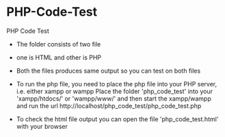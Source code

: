 # PHP-Code-Test
PHP Code Test

- The folder consists of two file
- one is HTML and other is PHP
- Both the files produces same output so you can test on both files
- To run the php file, you need to place the php file into your PHP server, i.e. either xampp  or wampp
  Place the folder 'php_code_test' into your 'xampp/htdocs/' or 'wampp/www/' and then start the xampp/wampp and run the url 
  http://localhost/php_code_test/php_code_test.php
  
- To check the html file output you can open the file 'php_code_test.html' with your browser
